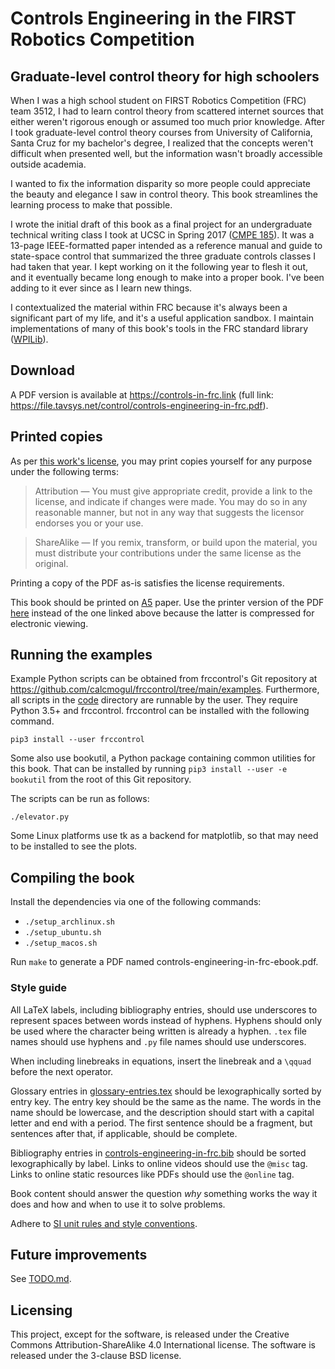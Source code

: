 # Controls Engineering in the FIRST Robotics Competition
## Graduate-level control theory for high schoolers

When I was a high school student on FIRST Robotics Competition (FRC) team 3512,
I had to learn control theory from scattered internet sources that either
weren't rigorous enough or assumed too much prior knowledge. After I took
graduate-level control theory courses from University of California, Santa Cruz
for my bachelor's degree, I realized that the concepts weren't difficult when
presented well, but the information wasn't broadly accessible outside academia.

I wanted to fix the information disparity so more people could appreciate the
beauty and elegance I saw in control theory. This book streamlines the learning
process to make that possible.

I wrote the initial draft of this book as a final project for an undergraduate
technical writing class I took at UCSC in Spring 2017
([CMPE 185](https://cmpe185-spring17-01.courses.soe.ucsc.edu/)). It was a
13-page IEEE-formatted paper intended as a reference manual and guide to
state-space control that summarized the three graduate controls classes I had
taken that year. I kept working on it the following year to flesh it out, and it
eventually became long enough to make into a proper book. I've been adding to it
ever since as I learn new things.

I contextualized the material within FRC because it's always been a significant
part of my life, and it's a useful application sandbox. I maintain
implementations of many of this book's tools in the FRC standard library
([WPILib](https://github.com/wpilibsuite/allwpilib)).

## Download

A PDF version is available at https://controls-in-frc.link (full link:
https://file.tavsys.net/control/controls-engineering-in-frc.pdf).

## Printed copies

As per [this work's
license](https://github.com/calcmogul/controls-engineering-in-frc/blob/main/LICENSE.CC4),
you may print copies yourself for any purpose under the following terms:

> Attribution — You must give appropriate credit, provide a link to the license,
>               and indicate if changes were made. You may do so in any
>               reasonable manner, but not in any way that suggests the licensor
>               endorses you or your use.

> ShareAlike — If you remix, transform, or build upon the material, you must
>              distribute your contributions under the same license as the
>              original.

Printing a copy of the PDF as-is satisfies the license requirements.

This book should be printed on
[A5](https://www.prepressure.com/library/paper-size/din-a5) paper. Use the
printer version of the PDF
[here](https://file.tavsys.net/control/controls-engineering-in-frc-printer.pdf)
instead of the one linked above because the latter is compressed for electronic
viewing.

## Running the examples

Example Python scripts can be obtained from frccontrol's Git repository at
https://github.com/calcmogul/frccontrol/tree/main/examples. Furthermore, all
scripts in the [code](code) directory are runnable by the user. They require
Python 3.5+ and frccontrol. frccontrol can be installed with the following
command.

```
pip3 install --user frccontrol
```

Some also use bookutil, a Python package containing common utilities for this
book. That can be installed by running `pip3 install --user -e bookutil` from
the root of this Git repository.

The scripts can be run as follows:

```
./elevator.py
```

Some Linux platforms use tk as a backend for matplotlib, so that may need to be
installed to see the plots.

## Compiling the book

Install the dependencies via one of the following commands:

* `./setup_archlinux.sh`
* `./setup_ubuntu.sh`
* `./setup_macos.sh`

Run `make` to generate a PDF named controls-engineering-in-frc-ebook.pdf.

### Style guide

All LaTeX labels, including bibliography entries, should use underscores to
represent spaces between words instead of hyphens. Hyphens should only be used
where the character being written is already a hyphen. `.tex` file names should
use hyphens and `.py` file names should use underscores.

When including linebreaks in equations, insert the linebreak and a `\qquad`
before the next operator.

Glossary entries in [glossary-entries.tex](glossary-entries.tex) should be
lexographically sorted by entry key. The entry key should be the same as the
name. The words in the name should be lowercase, and the description should
start with a capital letter and end with a period. The first sentence should be
a fragment, but sentences after that, if applicable, should be complete.

Bibliography entries in
[controls-engineering-in-frc.bib](controls-engineering-in-frc.bib) should be
sorted lexographically by label. Links to online videos should use the `@misc`
tag. Links to online static resources like PDFs should use the `@online` tag.

Book content should answer the question _why_ something works the way it does
and how and when to use it to solve problems.

Adhere to [SI unit rules and style
conventions](https://physics.nist.gov/cuu/Units/checklist.html).

## Future improvements

See [TODO.md](TODO.md).

## Licensing

This project, except for the software, is released under the Creative Commons
Attribution-ShareAlike 4.0 International license. The software is released under
the 3-clause BSD license.
